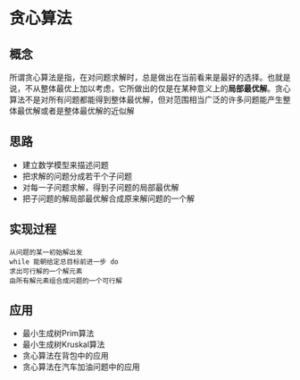 # 贪心算法

## 概念
所谓贪心算法是指，在对问题求解时，总是做出在当前看来是最好的选择。也就是说，不从整体最优上加以考虑，它所做出的仅是在某种意义上的**局部最优解**。贪心算法不是对所有问题都能得到整体最优解，但对范围相当广泛的许多问题能产生整体最优解或者是整体最优解的近似解

## 思路
- 建立数学模型来描述问题
- 把求解的问题分成若干个子问题
- 对每一子问题求解，得到子问题的局部最优解
- 把子问题的解局部最优解合成原来解问题的一个解

## 实现过程
    从问题的某一初始解出发
    while 能朝给定总目标前进一步 do
    求出可行解的一个解元素
    由所有解元素组合成问题的一个可行解

## 应用
- 最小生成树Prim算法
- 最小生成树Kruskal算法
- 贪心算法在背包中的应用
- 贪心算法在汽车加油问题中的应用
